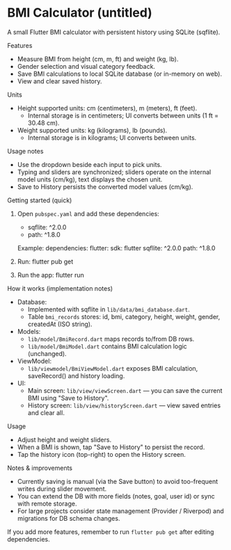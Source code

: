 # BMI Calculator (untitled)

A small Flutter BMI calculator with persistent history using SQLite (sqflite).

Features
- Measure BMI from height (cm, m, ft) and weight (kg, lb).
- Gender selection and visual category feedback.
- Save BMI calculations to local SQLite database (or in-memory on web).
- View and clear saved history.

Units
- Height supported units: cm (centimeters), m (meters), ft (feet).
  - Internal storage is in centimeters; UI converts between units (1 ft = 30.48 cm).
- Weight supported units: kg (kilograms), lb (pounds).
  - Internal storage is in kilograms; UI converts between units.

Usage notes
- Use the dropdown beside each input to pick units.
- Typing and sliders are synchronized; sliders operate on the internal model units (cm/kg), text displays the chosen unit.
- Save to History persists the converted model values (cm/kg).

Getting started (quick)
1. Open `pubspec.yaml` and add these dependencies:
   - sqflite: ^2.0.0
   - path: ^1.8.0

   Example:
   dependencies:
     flutter:
       sdk: flutter
     sqflite: ^2.0.0
     path: ^1.8.0

2. Run:
   flutter pub get

3. Run the app:
   flutter run

How it works (implementation notes)
- Database:
  - Implemented with sqflite in `lib/data/bmi_database.dart`.
  - Table `bmi_records` stores: id, bmi, category, height, weight, gender, createdAt (ISO string).
- Models:
  - `lib/model/BmiRecord.dart` maps records to/from DB rows.
  - `lib/model/BmiModel.dart` contains BMI calculation logic (unchanged).
- ViewModel:
  - `lib/viewmodel/BmiViewModel.dart` exposes BMI calculation, saveRecord() and history loading.
- UI:
  - Main screen: `lib/view/viewScreen.dart` — you can save the current BMI using "Save to History".
  - History screen: `lib/view/historyScreen.dart` — view saved entries and clear all.

Usage
- Adjust height and weight sliders.
- When a BMI is shown, tap "Save to History" to persist the record.
- Tap the history icon (top-right) to open the History screen.

Notes & improvements
- Currently saving is manual (via the Save button) to avoid too-frequent writes during slider movement.
- You can extend the DB with more fields (notes, goal, user id) or sync with remote storage.
- For large projects consider state management (Provider / Riverpod) and migrations for DB schema changes.

If you add more features, remember to run `flutter pub get` after editing dependencies.
